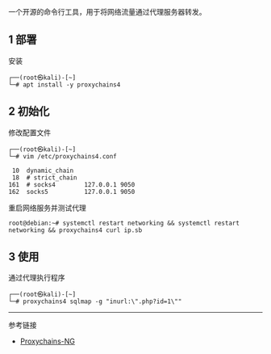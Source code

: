 一个开源的命令行工具，用于将网络流量通过代理服务器转发。

## 1 部署

安装

```shell
┌──(root㉿kali)-[~]
└─# apt install -y proxychains4
```

## 2 初始化

修改配置文件

```shell
┌──(root㉿kali)-[~]
└─# vim /etc/proxychains4.conf
```

```
 10  dynamic_chain
 18  # strict_chain
161  # socks4        127.0.0.1 9050
162  socks5          127.0.0.1 9050
```

重启网络服务并测试代理

```shell
root@debian:~# systemctl restart networking && systemctl restart networking && proxychains4 curl ip.sb
```

## 3 使用

通过代理执行程序

```shell
┌──(root㉿kali)-[~]
└─# proxychains4 sqlmap -g "inurl:\".php?id=1\""
```

---

参考链接

- [Proxychains-NG](https://github.com/rofl0r/proxychains-ng)
